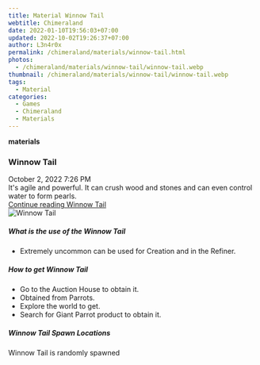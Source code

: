 ```yaml
---
title: Material Winnow Tail
webtitle: Chimeraland
date: 2022-01-10T19:56:03+07:00
updated: 2022-10-02T19:26:37+07:00
author: L3n4r0x
permalink: /chimeraland/materials/winnow-tail.html
photos:
  - /chimeraland/materials/winnow-tail/winnow-tail.webp
thumbnail: /chimeraland/materials/winnow-tail/winnow-tail.webp
tags:
  - Material
categories:
  - Games
  - Chimeraland
  - Materials
---
```


<section id="bootstrap-wrapper">
  <link
    rel="stylesheet"
    href="https://cdn.statically.io/gh/dimaslanjaka/Web-Manajemen/40ac3225/css/bootstrap-4.5-wrapper.css"
  />
  <div
    class="row g-0 border rounded overflow-hidden flex-md-row mb-4 shadow-sm position-relative"
  >
    <div class="col p-4 d-flex flex-column position-static">
      <strong class="d-inline-block mb-2 text-success">materials</strong>
      <h3 class="mb-0">Winnow Tail</h3>
      <div class="mb-1 text-muted">October 2, 2022 7:26 PM</div>
      <div class="mb-2 border p-1">
        It&#x27;s agile and powerful. It can crush wood and stones and can even
        control water to form pearls.
      </div>
      <a href="#" class="stretched-link d-none">Continue reading Winnow Tail</a>
    </div>
    <div class="col-auto d-none d-lg-block">
      <img
        src="/chimeraland/materials/winnow-tail/winnow-tail.webp"
        alt="Winnow Tail"
      />
    </div>
  </div>
  <div class="row">
    <div class="col-lg-6 col-12 mb-2">
      <div class="card">
        <div class="card-body">
          <h5 class="card-title">What is the use of the Winnow Tail</h5>
          <div class="card-text">
            <ul>
              <li>
                Extremely uncommon can be used for Creation and in the Refiner.
              </li>
            </ul>
          </div>
        </div>
      </div>
    </div>
    <div class="col-lg-6 col-12 mb-2">
      <div class="card">
        <div class="card-body">
          <h5 class="card-title">How to get Winnow Tail</h5>
          <div class="card-text">
            <ul>
              <li>Go to the Auction House to obtain it.</li>
              <li>Obtained from Parrots.</li>
              <li>Explore the world to get.</li>
              <li>Search for Giant Parrot product to obtain it.</li>
            </ul>
          </div>
        </div>
      </div>
    </div>
    <div class="col-12 mb-2">
      <h5>Winnow Tail Spawn Locations</h5>
      <p>Winnow Tail is randomly spawned</p>
    </div>
  </div>
</section>